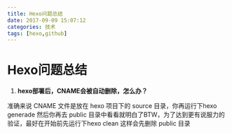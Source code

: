 ```yaml
---
title: Hexo问题总结
date: 2017-09-09 15:07:12
categories: 技术
tags: [hexo,github] 
---
```

# Hexo问题总结
1. **hexo部署后，CNAME会被自动删除，怎么办？**

准确来说 CNAME 文件是放在 hexo 项目下的 source 目录，你再运行下hexo generade
然后你再去 public 目录中看看就明白了BTW，为了达到更有说服力的验证，最好在开始前先运行下hexo clean
这样会先删除 public 目录




